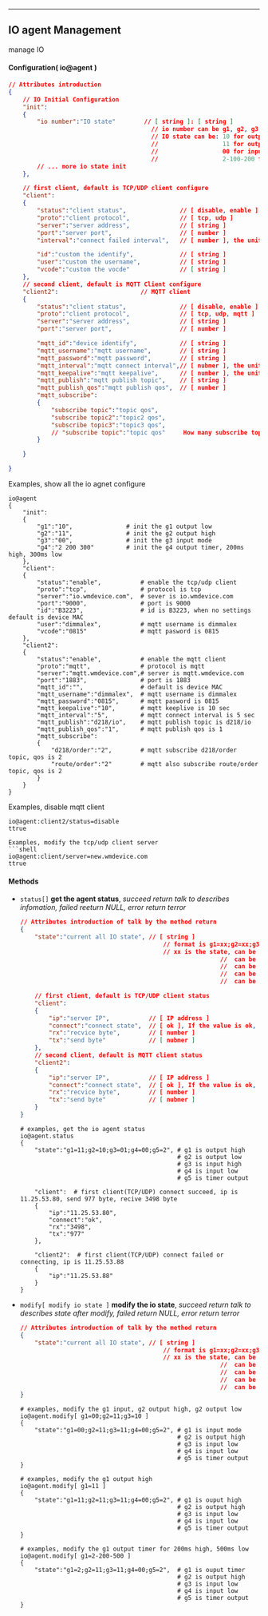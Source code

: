 
***
## IO agent Management
manage IO

#### Configuration( io@agent )

```json
// Attributes introduction 
{
    // IO Initial Configuration
    "init":
    {
        "io number":"IO state"        // [ string ]: [ string ]
                                        // io number can be g1, g2, g3, g4, g5, g6, g7, g8, ...
                                        // IO state can be: 10 for output low
                                        //                  11 for output high
                                        //                  00 for input mode
                                        //                  2-100-200 for output timer, 100ms high, 200ms low
        // ... more io state init
    },

    // first client, default is TCP/UDP client configure
    "client":
    {
        "status":"client status",               // [ disable, enable ]
        "proto":"client protocol",              // [ tcp, udp ]
        "server":"server address",              // [ string ]
        "port":"server port",                   // [ number ]
        "interval":"connect failed interval",   // [ number ], the unit is second

        "id":"custom the identify",             // [ string ]
        "user":"custom the username",           // [ string ]
        "vcode":"custom the vocde"              // [ string ]
    },
    // second client, default is MQTT Client configure
    "client2":                       // MQTT client
    {
        "status":"client status",               // [ disable, enable ]
        "proto":"client protocol",              // [ tcp, udp, mqtt ]
        "server":"server address",              // [ string ]
        "port":"server port",                   // [ number ]

        "mqtt_id":"device identify",            // [ string ]
        "mqtt_username":"mqtt username",        // [ string ]
        "mqtt_password":"mqtt password",        // [ string ]
        "mqtt_interval":"mqtt connect interval",// [ nubmer ], the unit is second
        "mqtt_keepalive":"mqtt keepalive",      // [ number ], the unit is second
        "mqtt_publish":"mqtt publish topic",    // [ string ]
        "mqtt_publish_qos":"mqtt publish qos",  // [ number ]
        "mqtt_subscribe":
        {
            "subscribe topic":"topic qos",
            "subscribe topic2":"topic2 qos",
            "subscribe topic3":"topic3 qos",
            // "subscribe topic":"topic qos"     How many subscribe topic need setting save how many properties
        }

    }

}
```
Examples, show all the io agnet configure
```shell
io@agent
{
    "init":
    {
        "g1":"10",               # init the g1 output low
        "g2":"11",               # init the g2 output high
        "g3":"00",               # init the g3 input mode
        "g4":"2 200 300"         # init the g4 output timer, 200ms high, 300ms low
    },
    "client":
    {
        "status":"enable",           # enable the tcp/udp client
        "proto":"tcp",               # protocol is tcp
        "server":"io.wmdevice.com",  # sever is io.wmdevice.com
        "port":"9000",               # port is 9000
        "id":"B3223",                # id is B3223, when no settings default is device MAC
        "user":"dimmalex",           # mqtt username is dimmalex
        "vcode":"0815"               # mqtt pasword is 0815
    },
    "client2":
    {
        "status":"enable",           # enable the mqtt client
        "proto":"mqtt",              # protocol is mqtt
        "server":"mqtt.wmdevice.com",# server is mqtt.wmdevice.com
        "port":"1883",               # port is 1883
        "mqtt_id":"",                # default is device MAC
        "mqtt_username":"dimmalex",  # mqtt username is dimmalex
        "mqtt_password":"0815",      # mqtt pasword is 0815
        "mqtt_keepalive":"10",       # mqtt keeplive is 10 sec
        "mqtt_interval":"5",         # mqtt connect interval is 5 sec
        "mqtt_publish":"d218/io",    # mqtt publish topic is d218/io
        "mqtt_publish_qos":"1",      # mqtt publish qos is 1
        "mqtt_subscribe":
        {
            "d218/order":"2",        # mqtt subscribe d218/order topic, qos is 2
            "route/order":"2"        # mqtt also subscribe route/order topic, qos is 2
        }
    }
}

```  
Examples, disable mqtt client
```shell
io@agent:client2/status=disable
ttrue
```  
```  
Examples, modify the tcp/udp client server
```shell
io@agent:client/server=new.wmdevice.com
ttrue
```  


#### **Methods**

+ `status[]` **get the agent status**, *succeed return talk to describes infomation, failed reeturn NULL, error return terror*
    ```json
    // Attributes introduction of talk by the method return
    {
        "state":"current all IO state", // [ string ]
                                            // format is g1=xx;g2=xx;g3=xx;...
                                            // xx is the state, can be 00 for input low
                                                            //  can be 01 for input high
                                                            //  can be 10 for output low
                                                            //  can be 11 for output high
                                                            //  can be 2 for output timer

        // first client, default is TCP/UDP client status
        "client":
        {
            "ip":"server IP",           // [ IP address ]
            "connect":"connect state",  // [ ok ], If the value is ok, it indicates success
            "rx":"recvice byte",        // [ number ]
            "tx":"send byte"            // [ nubmer ]
        },
        // second client, default is MQTT client status
        "client2":
        {
            "ip":"server IP",           // [ IP address ]
            "connect":"connect state",  // [ ok ], If the value is ok, it indicates success
            "rx":"recvice byte",        // [ number ]
            "tx":"send byte"            // [ nubmer ]
        }
    }
    ```
    ```shell
    # examples, get the io agent status
    io@agent.status
    {
        "state":"g1=11;g2=10;g3=01;g4=00;g5=2", # g1 is output high
                                                # g2 is output low
                                                # g3 is input high
                                                # g4 is input low
                                                # g5 is timer output

        "client":  # first client(TCP/UDP) connect succeed, ip is 11.25.53.80, send 977 byte, recive 3498 byte
        {
            "ip":"11.25.53.80",
            "connect":"ok",
            "rx":"3498", 
            "tx":"977"
        },

        "client2":  # first client(TCP/UDP) connect failed or connecting, ip is 11.25.53.88
        {
            "ip":"11.25.53.88"
        }
    }
    ```

+ `modify[ modify io state ]` **modify the io state**, *succeed return talk to describes state after modify, failed return NULL, error return terror*
    ```json
    // Attributes introduction of talk by the method return
    {
        "state":"current all IO state", // [ string ]
                                            // format is g1=xx;g2=xx;g3=xx;...
                                            // xx is the state, can be 00 for input low
                                                            //  can be 01 for input high
                                                            //  can be 10 for output low
                                                            //  can be 11 for output high
                                                            //  can be 2 for output timer
    }
    ```
    ```shell
    # examples, modify the g1 input, g2 output high, g2 output low
    io@agent.modify[ g1=00;g2=11;g3=10 ]
    {
        "state":"g1=00;g2=11;g3=11;g4=00;g5=2", # g1 is input mode
                                                # g2 is output high
                                                # g3 is input low
                                                # g4 is input low
                                                # g5 is timer output
    }
    ```
    ```shell
    # examples, modify the g1 output high
    io@agent.modify[ g1=11 ]
    {
        "state":"g1=11;g2=11;g3=11;g4=00;g5=2", # g1 is ouput high
                                                # g2 is output high
                                                # g3 is input low
                                                # g4 is input low
                                                # g5 is timer output
    }
    ```
    ```shell
    # examples, modify the g1 output timer for 200ms high, 500ms low
    io@agent.modify[ g1=2-200-500 ]
    {
        "state":"g1=2;g2=11;g3=11;g4=00;g5=2",  # g1 is ouput timer
                                                # g2 is output high
                                                # g3 is input low
                                                # g4 is input low
                                                # g5 is timer output
    }
    ```